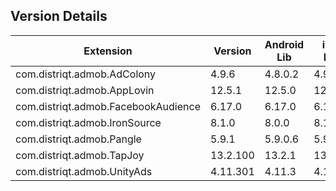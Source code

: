 ## Version Details

| Extension | Version | Android Lib | iOS Lib |
| --- | --- | --- | --- |
| com.distriqt.admob.AdColony | 4.9.6 | 4.8.0.2 | 4.9.0 |
| com.distriqt.admob.AppLovin | 12.5.1 | 12.5.0 | 12.5.0 |
| com.distriqt.admob.FacebookAudience | 6.17.0 | 6.17.0 | 6.15.0 |
| com.distriqt.admob.IronSource | 8.1.0 | 8.0.0 | 8.1.0 |
| com.distriqt.admob.Pangle | 5.9.1 | 5.9.0.6 | 5.9.0.7 |
| com.distriqt.admob.TapJoy | 13.2.100 | 13.2.1 | 13.2.1 |
| com.distriqt.admob.UnityAds | 4.11.301 | 4.11.3 | 4.11.3 |
